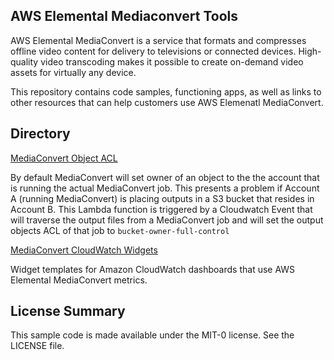 ## AWS Elemental Mediaconvert Tools

AWS Elemental MediaConvert is a service that formats and compresses offline video content for delivery to televisions or connected devices. High-quality video transcoding makes it possible to create on-demand video assets for virtually any device.

This repository contains code samples, functioning apps, as well as links to other resources that can help customers use AWS Elemenatl MediaConvert. 

## Directory

[MediaConvert Object ACL](https://github.com/aws-samples/aws-elemental-mediaconvert-tools/tree/master/cloudwatch_acl "MediaConvert Object ACL")

By default MediaConvert will set owner of an object to the the account that is running the actual MediaConvert job. This presents a problem if Account A (running MediaConvert) is placing outputs in a S3 bucket that resides in Account B. This Lambda function is triggered by a Cloudwatch Event that will traverse the output files from a MediaConvert job and will set the output objects ACL of that job to  `bucket-owner-full-control`


[MediaConvert CloudWatch Widgets](https://github.com/aws-samples/aws-elemental-mediaconvert-tools/tree/master/cloudwatch_metrics "MediaConvert Object ACL")

Widget templates for Amazon CloudWatch dashboards that use AWS Elemental MediaConvert metrics.  

## License Summary

This sample code is made available under the MIT-0 license. See the LICENSE file.
